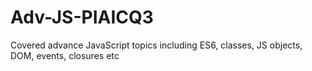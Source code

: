 # Adv-JS-PIAICQ3
Covered advance JavaScript topics including ES6, classes, JS objects, DOM, events, closures etc
